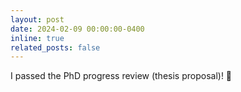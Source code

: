 ```yaml
---
layout: post
date: 2024-02-09 00:00:00-0400
inline: true
related_posts: false
---
```


I passed the PhD progress review (thesis proposal)! 🚀